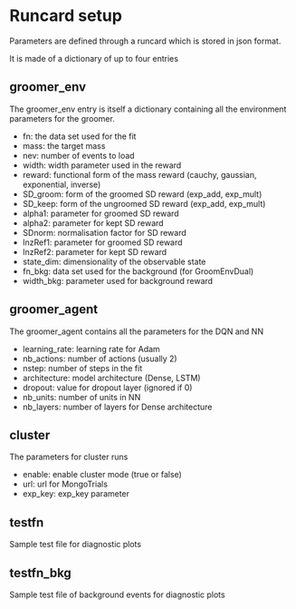 Runcard setup
=============

Parameters are defined through a runcard which is stored in json format.

It is made of a dictionary of up to four entries

## groomer_env
The groomer_env entry is itself a dictionary containing all the
environment parameters for the groomer.
- fn: the data set used for the fit
- mass: the target mass
- nev: number of events to load
- width: width parameter used in the reward
- reward: functional form of the mass reward (cauchy, gaussian, exponential, inverse)
- SD_groom: form of the groomed SD reward (exp_add, exp_mult)
- SD_keep: form of the ungroomed SD reward (exp_add, exp_mult)
- alpha1: parameter for groomed SD reward
- alpha2: parameter for kept SD reward
- SDnorm: normalisation factor for SD reward
- lnzRef1: parameter for groomed SD reward
- lnzRef2: parameter for kept SD reward
- state_dim: dimensionality of the observable state
- fn_bkg: data set used for the background (for GroomEnvDual)
- width_bkg: parameter used for background reward

## groomer_agent
The groomer_agent contains all the parameters for the DQN and NN
- learning_rate: learning rate for Adam
- nb_actions: number of actions (usually 2)
- nstep: number of steps in the fit
- architecture: model architecture (Dense, LSTM)
- dropout: value for dropout layer (ignored if 0)
- nb_units: number of units in NN
- nb_layers: number of layers for Dense architecture

## cluster
The parameters for cluster runs
- enable: enable cluster mode (true or false)
- url: url for MongoTrials
- exp_key: exp_key parameter

## testfn
Sample test file for diagnostic plots

## testfn_bkg
Sample test file of background events for diagnostic plots